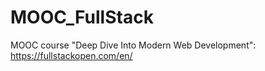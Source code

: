 # MOOC_FullStack
MOOC course "Deep Dive Into Modern Web Development": https://fullstackopen.com/en/
